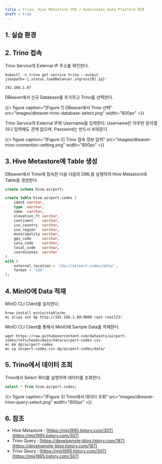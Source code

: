 ```yaml
---
title : Trino, Hive Metastore 연동 / Kubernetes Data Platform 환경
draft : true
---
```


## 1. 실습 환경

## 2. Trino 접속

Trino Service의 External IP 주소를 확인한다.

```shell
kubectl -n trino get service trino --output jsonpath='{.status.loadBalancer.ingress[0].ip}'
```
```shell
192.168.1.87
```

DBeaver에서 신규 Database를 추가하고 Trino를 선택한다.

{{< figure caption="[Figure 1] DBeaver에서 Trino 선택" src="images/dbeaver-trino-database-select.png" width="800px" >}}

Trino Service의 External IP와 Username를 입력한다. Username은 아무런 문자열이나 입력해도 관계 없으며, Password는 반드시 비워둔다.

{{< figure caption="[Figure 2] Trino 접속 정보 입력" src="images/dbeaver-trino-connection-setting.png" width="800px" >}}

## 3. Hive Metastore에 Table 생성

DBeaver에서 Trino에 접속한 다음 다음의 DML을 실행하여 Hive Metastore에 Table을 생성한다.

```sql
create schema hive.airport;

create table hive.airport.codes (
	ident varchar,	
	type  varchar,	
	name  varchar,
	elevation_ft varchar,
	continent    varchar,
	iso_country	 varchar,
	iso_region	 varchar,
	municipality varchar,
	gps_code	 varchar,
	iata_code	 varchar,
	local_code	 varchar,
	coordinates  varchar
)
with (
	external_location = 's3a://airport-codes/data/',
	format = 'CSV'
);
```

## 4. MinIO에 Data 적재

MinIO CLI Client를 설치한다.

```shell
brew install minio/stable/mc
mc alias set dp http://192.168.1.89:9000 root root123!
```

MinIO CLI Client를 통해서 MinIO에 Sample Data를 적재한다.

```shell
wget https://raw.githubusercontent.com/datasets/airport-codes/refs/heads/main/data/airport-codes.csv
mc mb dp/airport-codes
mc cp airport-codes.csv dp/airport-codes/data/
```

## 5. Trino에서 데이터 조회

Trino에서 Select 쿼리를 실행하여 데이터를 조회한다.

```sql
select * from hive.airport.codes;
```

{{< figure caption="[Figure 3] Trino에서 데이터 조회" src="images/dbeaver-trino-query-select.png" width="800px" >}}

## 6. 참조

* Hive Metastore : [https://mjs1995.tistory.com/307](https://mjs1995.tistory.com/307)
* Trino Query : [https://developnote-blog.tistory.com/187](https://developnote-blog.tistory.com/187)
* Trino Qeury : [https://mjs1995.tistory.com/307](https://mjs1995.tistory.com/307)
